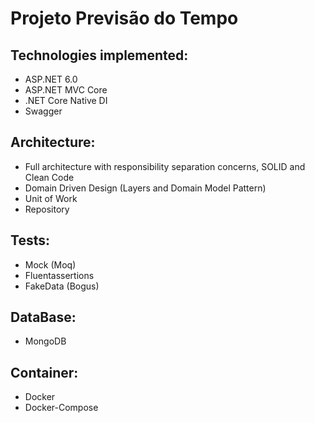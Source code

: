 # Projeto Previsão do Tempo

## Technologies implemented:

- ASP.NET 6.0
- ASP.NET MVC Core 
- .NET Core Native DI
- Swagger

## Architecture:

- Full architecture with responsibility separation concerns, SOLID and Clean Code
- Domain Driven Design (Layers and Domain Model Pattern)
- Unit of Work
- Repository

## Tests:

- Mock (Moq)
- Fluentassertions
- FakeData (Bogus)

## DataBase:

- MongoDB


## Container:

- Docker
- Docker-Compose
